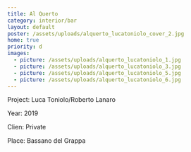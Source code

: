 ```yaml
---
title: Al Querto
category: interior/bar
layout: default
poster: /assets/uploads/alquerto_lucatoniolo_cover_2.jpg
home: true
priority: d
images:
  - picture: /assets/uploads/alquerto_lucatoniolo_1.jpg
  - picture: /assets/uploads/alquerto_lucatoniolo_3.jpg
  - picture: /assets/uploads/alquerto_lucatoniolo_5.jpg
  - picture: /assets/uploads/alquerto_lucatoniolo_6.jpg
---
```

Project: Luca Toniolo/Roberto Lanaro

Year: 2019

Clien: Private

Place: Bassano del Grappa

